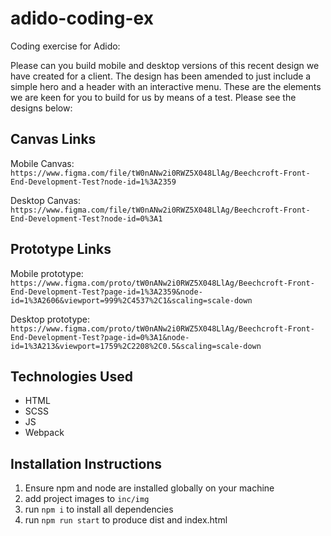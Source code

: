 # adido-coding-ex

Coding exercise for Adido:

Please can you build mobile and desktop versions of this recent design we have created for a client. The design has been amended to just include a simple hero and a header with an interactive menu. These are the elements we are keen for you to build for us by means of a test. Please see the designs below:

## Canvas Links

Mobile Canvas:
`https://www.figma.com/file/tW0nANw2i0RWZ5X048LlAg/Beechcroft-Front-End-Development-Test?node-id=1%3A2359`

Desktop Canvas:
`https://www.figma.com/file/tW0nANw2i0RWZ5X048LlAg/Beechcroft-Front-End-Development-Test?node-id=0%3A1`

## Prototype Links

Mobile prototype:
`https://www.figma.com/proto/tW0nANw2i0RWZ5X048LlAg/Beechcroft-Front-End-Development-Test?page-id=1%3A2359&node-id=1%3A2606&viewport=999%2C4537%2C1&scaling=scale-down`

Desktop prototype:
`https://www.figma.com/proto/tW0nANw2i0RWZ5X048LlAg/Beechcroft-Front-End-Development-Test?page-id=0%3A1&node-id=1%3A213&viewport=1759%2C2208%2C0.5&scaling=scale-down`

## Technologies Used

- HTML
- SCSS
- JS
- Webpack

## Installation Instructions

1. Ensure npm and node are installed globally on your machine
2. add project images to `inc/img`
3. run `npm i` to install all dependencies
4. run `npm run start` to produce dist and index.html
